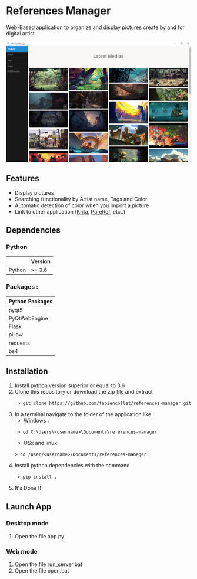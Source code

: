 # References Manager
Web-Based application to organize and display pictures create by and for digital artist


![references-manager](static/docs/screen_01.png)


Features
--------

- Display pictures
- Searching functionality by Artist name, Tags and Color
- Automatic detection of color when you import a picture
- Link to other application ([Krita](https://krita.org/en/), [PureRef](https://www.pureref.com/), etc..) 

Dependencies
------------

### Python 

|        | Version |
| ------ | ------- |
| Python | \>= 3.6 |

### Packages :

| Python Packages      | 
| -------------------- | 
| pyqt5                |
| PyQtWebEngine        |
| Flask                |
| pillow               |
| requests             |
| bs4                  |

Installation
------------

1. Install [python](https://www.python.org/) version superior or equal to 3.6
2. Clone this repository or download the zip file and extract
   ```
    > git clone https://github.com/fabiencollet/references-manager.git
   ```
3. In a terminal navigate to the folder of the application like :
   - Windows :
   ```
    > cd C:\Users\<username>\Documents\references-manager
   ```
   - OSx and linux:
    ```
    > cd /user/<username>/Documents/references-manager
   ```
4. Install python dependencies with the command
   ```
    > pip install .
   ```
5. It's Done !!

Launch App
----------

### Desktop mode
1. Open the file app.py

### Web mode
1. Open the file run_server.bat
2. Open the file open.bat